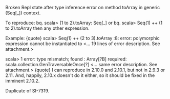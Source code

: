 Broken Repl state after type inference error on method toArray in generic (Seq[_]) context.

To reproduce:
bq. scala> (1 to 2).toArray: Seq[_]
or
bq. scala> Seq(1) ++ (1 to 2).toArray
then any other expression.

Example: 
{quote}
scala> Seq(1) ++ (2 to 3).toArray
<console>:8: error: polymorphic expression cannot be instantiated to 
<... 19 lines of error description. See attachment.>

scala> 1
error: type mismatch;
 found   : Array[?B]
 required: scala.collection.GenTraversableOnce[?]
<... same error description. See attachment.>
{quote}
I can reproduce in 2.10.0 and 2.10.1, but not in 2.9.3 or 2.11. And, happily, 2.10.x doesn't do it either, so it should be fixed in the imminent 2.10.2.

Duplicate of SI-7319.
